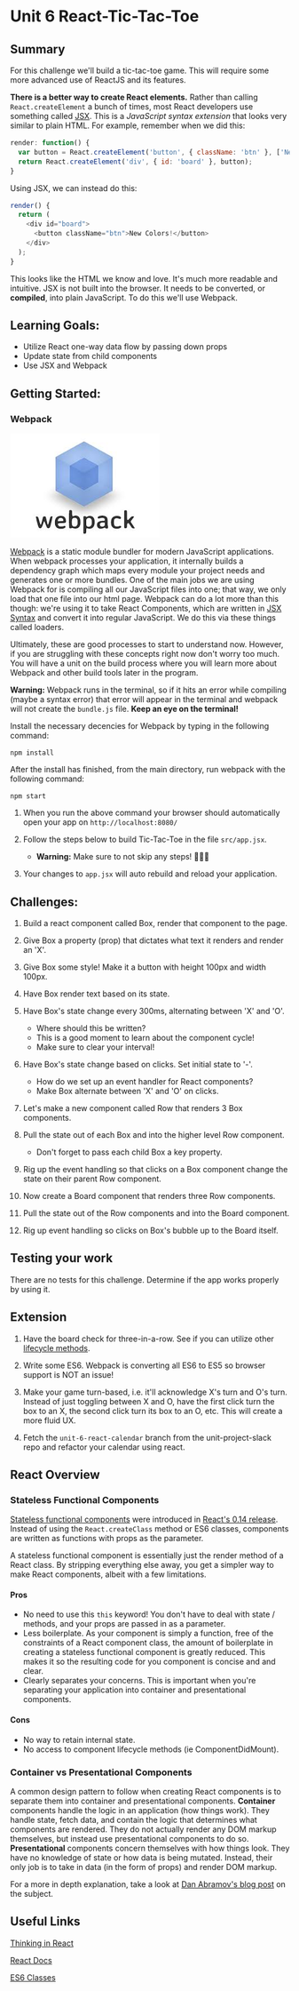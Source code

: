# Unit 6 React-Tic-Tac-Toe

## Summary
For this challenge we'll build a tic-tac-toe game. This will require some more advanced use of ReactJS and its features.

**There is a better way to create React elements.** Rather than calling `React.createElement` a bunch of times, most React developers use something called [JSX](https://facebook.github.io/react/docs/jsx-in-depth.html). This is a *JavaScript syntax extension* that looks very similar to plain HTML. For example, remember when we did this:
```javascript
render: function() {
  var button = React.createElement('button', { className: 'btn' }, ['New ', 'Colors!']);
  return React.createElement('div', { id: 'board' }, button);
}
```
Using JSX, we can instead do this:
```javascript
render() {
  return (
    <div id="board">
      <button className="btn">New Colors!</button>
    </div>
  );
}
```
This looks like the HTML we know and love. It's much more readable and intuitive. JSX is not built into the browser. It needs to be converted, or **compiled**, into plain JavaScript. To do this we'll use Webpack.

## Learning Goals:
- Utilize React one-way data flow by passing down props
- Update state from child components
- Use JSX and Webpack

## Getting Started:


### Webpack
![webpack](./docs/assets/images/webpack.jpeg)

[Webpack](https://webpack.js.org/) is a static module bundler for modern JavaScript applications. When webpack processes your application, it internally builds a dependency graph which maps every module your project needs and generates one or more bundles. One of the main jobs we are using Webpack for is compiling all our JavaScript files into one; that way, we only load that one file into our html page. Webpack can do a lot more than this though: we're using it to take React Components, which are written in [JSX Syntax](https://facebook.github.io/jsx/) and convert it into regular JavaScript. We do this via these things called loaders.

Ultimately, these are good processes to start to understand now. However, if you are struggling with these concepts right now don't worry too much. You will have a unit on the build process where you will learn more about Webpack and other build tools later in the program.

__Warning:__
  Webpack runs in the terminal, so if it hits an error while compiling (maybe a syntax error) that error will appear in the terminal and webpack will not create the `bundle.js` file. **Keep an eye on the terminal!**

Install the necessary decencies for Webpack by typing in the following command:
````
npm install
````
After the install has finished, from the main directory, run webpack with the following command:
```
npm start
```
1. When you run the above command your browser should automatically open your app on `http://localhost:8080/`

2. Follow the steps below to build Tic-Tac-Toe in the file `src/app.jsx`.
    - __Warning:__ Make sure to not skip any steps! 🤨🤨🤨

3. Your changes to `app.jsx` will auto rebuild and reload your application.

## Challenges:

1. Build a react component called Box, render that component to the page.

2. Give Box a property (prop) that dictates what text it renders and render an 'X'.

3. Give Box some style! Make it a button with height 100px and width 100px.

4. Have Box render text based on its state.

5. Have Box's state change every 300ms, alternating between 'X' and 'O'.
    - Where should this be written?
    - This is a good moment to learn about the component cycle!
    - Make sure to clear your interval!

6. Have Box's state change based on clicks. Set initial state to '-'.
    - How do we set up an event handler for React components?
    - Make Box alternate between 'X' and 'O' on clicks.

7. Let's make a new component called Row that renders 3 Box components.

8. Pull the state out of each Box and into the higher level Row component.
    - Don't forget to pass each child Box a key property.

9. Rig up the event handling so that clicks on a Box component change the
  state on their parent Row component.

10. Now create a Board component that renders three Row components.

11. Pull the state out of the Row components and into the Board component.

12. Rig up event handling so clicks on Box's bubble up to the Board itself.


## Testing your work
There are no tests for this challenge. Determine if the app works properly by using it.

## Extension
1. Have the board check for three-in-a-row. See if you can utilize other [lifecycle methods](https://reactjs.org/docs/state-and-lifecycle.html#adding-lifecycle-methods-to-a-class).

2. Write some ES6. Webpack is converting all ES6 to ES5 so browser support is NOT an issue!

3.  Make your game turn-based, i.e. it'll acknowledge X's turn and O's turn. Instead of just toggling between X and O, have the first click turn the box to an X, the second click turn its box to an O, etc. This will create a more fluid UX.

4. Fetch the `unit-6-react-calendar` branch from the unit-project-slack repo and refactor your calendar using react.

## React Overview

### Stateless Functional Components
[Stateless functional components](https://facebook.github.io/react/docs/reusable-components.html#stateless-functions) were introduced in  [React's 0.14 release](https://facebook.github.io/react/blog/2015/10/07/react-v0.14.html). 
Instead of using the `React.createClass` method or ES6 classes, components are written as functions with props as the parameter. 

A stateless functional component is essentially just the render method of a React class. 
By stripping everything else away, you get a simpler way to make React components, albeit with a few limitations.

#### Pros

* No need to use this `this` keyword! You don't have to deal with state / methods, and your props are passed in as a parameter.
* Less boilerplate. As your component is simply a function, free of the constraints of a React component class, the amount of boilerplate in creating a stateless functional component is greatly reduced.
This makes it so the resulting code for you component is concise and and clear.
* Clearly separates your concerns. This is important when you're separating your application into container and presentational components.

#### Cons
* No way to retain internal state.
* No access to component lifecycle methods (ie ComponentDidMount).

### Container vs Presentational Components

A common design pattern to follow when creating React components is to separate them into container and presentational components.
**Container** components handle the logic in an application (how things work). They handle state, fetch data, and contain the logic that determines what components are rendered.
They do not actually render any DOM markup themselves, but instead use presentational components to do so.
**Presentational** components concern themselves with how things look. They have no knowledge of state or how data is being mutated.
Instead, their only job is to take in data (in the form of props) and render DOM markup. 

For a more in depth explanation, take a look at [Dan Abramov's blog post](https://medium.com/@dan_abramov/smart-and-dumb-components-7ca2f9a7c7d0) on the subject. 

## Useful Links
[Thinking in React](https://reactjs.org/docs/thinking-in-react.html)

[React Docs](https://facebook.github.io/react/docs/component-api.html)

[ES6
Classes](https://facebook.github.io/react/docs/reusable-components.html#es6-classes)
